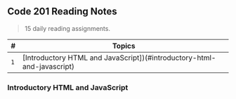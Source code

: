 ## Code 201 Reading Notes
> 15 daily reading assignments. 

| #  | Topics |
| ------------- | ------------- |
| `1`  | [Introductory HTML and JavaScript])(#introductory-html-and-javascript)  |

### Introductory HTML and JavaScript



